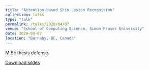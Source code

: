 ```yaml
---
title: "Attention-based Skin Lesion Recognition"
collection: talks
type: "Talk"
permalink: /talks/2020/04/07
venue: "School of Computing Science, Simon Fraser University"
date: 2020-04-07
location: "Burnaby, BC, Canada"
---
```


M.Sc thesis defense.  

[Download sildes](/files/Talk-2020-04-07.pdf)  

<script async class="speakerdeck-embed" data-id="fbdc9a8403f24ca4a4f8574a61f488ff" data-ratio="1.33333333333333" src="//speakerdeck.com/assets/embed.js"></script>  